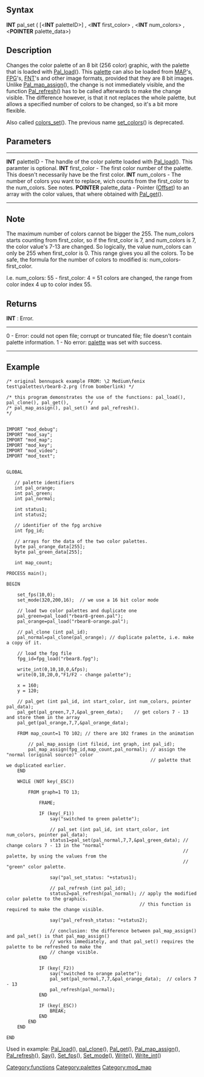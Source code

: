 Syntax
------

**INT** pal\_set ( \[&lt;**INT** paletteID&gt;\] , &lt;**INT**
first\_color&gt; , &lt;**INT** num\_colors&gt; , &lt;**POINTER**
palette\_data&gt;)

Description
-----------

Changes the color palette of an 8 bit (256 color) graphic, with the
palette that is loaded with [Pal\_load](Pal_load "wikilink")(). This
[palette](palette "wikilink") can also be loaded from
[MAP](MAP "wikilink")'s, [FPG](FPG "wikilink")'s,
[FNT](FNT "wikilink")'s and other image formats, provided that they are
8 bit images. Unlike [Pal\_map\_assign](Pal_map_assign "wikilink")(),
the change is not immediately visible, and the function
[Pal\_refresh](Pal_refresh "wikilink")() has to be called afterwards to
make the change visible. The difference however, is that it not replaces
the whole palette, but allows a specified number of colors to be
changed, so it's a bit more flexible.

Also called [colors\_set](colors_set "wikilink")(). The previous name
[set\_colors](set_colors "wikilink")() is deprecated.

Parameters
----------

  --------------------------- ---------------------------------------------------------------------------------------------------------------------------------------
  **INT** paletteID           - The handle of the color palette loaded with [Pal\_load](Pal_load "wikilink")(). This paramter is optional.
  **INT** first\_color        - The first color number of the palette. This doesn't necessarily have be the first color.
  **INT** num\_colors         - The number of colors you want to replace, wich counts from the first\_color to the num\_colors. See notes.
  **POINTER** palette\_data   - Pointer ([Offset](Offset "wikilink")) to an array with the color values, that where obtained with [Pal\_get](Pal_get "wikilink")().
  --------------------------- ---------------------------------------------------------------------------------------------------------------------------------------

Note
----

The maximum number of colors cannot be bigger the 255. The num\_colors
starts counting from first\_color, so if the first\_color is 7, and
num\_colors is 7, the color value's 7-13 are changed. So logically, the
value num\_colors can only be 255 when first\_color is 0. This range
gives you all the colors. To be safe, the formula for the number of
colors to modified is: num\_colors-first\_color.

I.e. num\_colors: 55 - first\_color: 4 = 51 colors are changed, the
range from color index 4 up to color index 55.

Returns
-------

**INT** : Error.

  --- ----------------------------------------------------------------------------------------------------
  0   - Error: could not open file; corrupt or truncated file; file doesn't contain palette information.
  1   - No error: [palette](palette "wikilink") was set with success.
  --- ----------------------------------------------------------------------------------------------------

Example
-------


    /* original bennupack example FROM: \2 Medium\fenix test\palettes\rbear8-2.prg (from bomberlink) */

    /* this program demonstrates the use of the functions: pal_load(), pal_clone(), pal_get(),       */
    /* pal_map_assign(), pal_set() and pal_refresh().                                                */


    IMPORT "mod_debug";
    IMPORT "mod_say";
    IMPORT "mod_map";
    IMPORT "mod_key";
    IMPORT "mod_video";
    IMPORT "mod_text";


    GLOBAL
       
       // palette identifiers
       int pal_orange;
       int pal_green;
       int pal_normal;
       
       int status1;
       int status2;
       
       // identifier of the fpg archive
       int fpg_id;
       
       // arrays for the data of the two color palettes.
       byte pal_orange_data[255]; 
       byte pal_green_data[255];  
       
       int map_count;

    PROCESS main();

    BEGIN

        set_fps(10,0);
        set_mode(320,200,16);  // we use a 16 bit color mode

        // load two color palettes and duplicate one
        pal_green=pal_load("rbear8-green.pal");
        pal_orange=pal_load("rbear8-orange.pal");
        
        // pal_clone (int pal_id);
        pal_normal=pal_clone(pal_orange); // duplicate palette, i.e. make a copy of it.

        // load the fpg file
        fpg_id=fpg_load("rbear8.fpg");

        write_int(0,10,10,0,&fps);
        write(0,10,20,0,"F1/F2 - change palette");

        x = 160;
        y = 120;

        // pal_get (int pal_id, int start_color, int num_colors, pointer pal_data);
        pal_get(pal_green,7,7,&pal_green_data);    // get colors 7 - 13 and store them in the array
        pal_get(pal_orange,7,7,&pal_orange_data);        

        FROM map_count=1 TO 102; // there are 102 frames in the animation
            
            // pal_map_assign (int fileid, int graph, int pal_id);
            pal_map_assign(fpg_id,map_count,pal_normal); // assign the "normal (original source)" color 
                                                         // palette that we duplicated earlier.
        END

        WHILE (NOT key(_ESC))
        
            FROM graph=1 TO 13;
            
                FRAME;
                
                IF (key(_F1))
                    say("switched to green palette");
                    
                    // pal_set (int pal_id, int start_color, int num_colors, pointer pal_data);
                    status1=pal_set(pal_normal,7,7,&pal_green_data); // change colors 7 - 13 in the "normal" 
                                                                     // palette, by using the values from the
                                                                     // "green" color palette.

                    say("pal_set_status: "+status1);                                                                 
                    
                    // pal_refresh (int pal_id);
                    status2=pal_refresh(pal_normal); // apply the modified color palette to the graphics.
                                                     // this function is required to make the change visible.  

                    say("pal_refresh_status: "+status2);                                                   

                    // conclusion: the difference between pal_map_assign() and pal_set() is that pal_map_assign()
                    // works immediately, and that pal_set() requires the palette to be refreshed to make the 
                    // change visible.                
                END
                
                IF (key(_F2))
                    say("switched to orange palette");
                    pal_set(pal_normal,7,7,&pal_orange_data);  // colors 7 - 13
                    pal_refresh(pal_normal);
                END
                
                IF (key(_ESC)) 
                    BREAK; 
                END
            END
        END

    END

Used in example: [Pal\_load](Pal_load "wikilink")(),
[pal\_clone](pal_clone "wikilink")(), [Pal\_get](Pal_get "wikilink")(),
[Pal\_map\_assign](Pal_map_assign "wikilink")(),
[Pal\_refresh](Pal_refresh "wikilink")(), [Say](Say "wikilink")(),
[Set\_fps](Set_fps "wikilink")(), [Set\_mode](Set_mode "wikilink")(),
[Write](Write "wikilink")(), [Write\_int](Write_int "wikilink")()

<Category:functions> <Category:palettes> <Category:mod_map>
